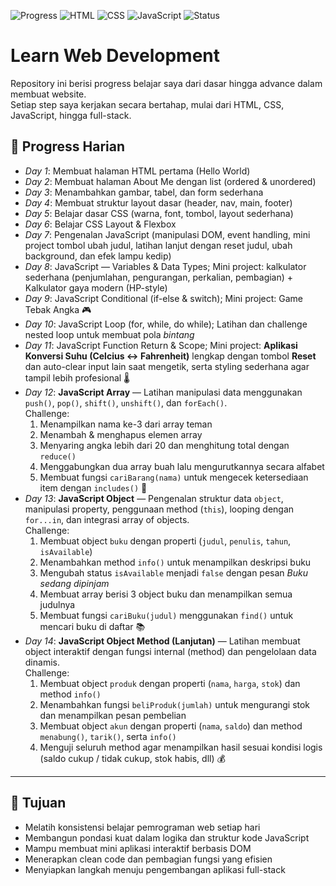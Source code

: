 ![Progress](https://img.shields.io/badge/Progress-14%2F30-blue)
![HTML](https://img.shields.io/badge/HTML-5%2F5-orange)
![CSS](https://img.shields.io/badge/CSS-3%2F10-blueviolet)
![JavaScript](https://img.shields.io/badge/JavaScript-7%2F10-yellow)
![Status](https://img.shields.io/badge/Learning-Active-brightgreen)

# Learn Web Development

Repository ini berisi progress belajar saya dari dasar hingga advance dalam membuat website.  
Setiap step saya kerjakan secara bertahap, mulai dari HTML, CSS, JavaScript, hingga full-stack.

## 📅 Progress Harian
- *Day 1*: Membuat halaman HTML pertama (Hello World)  
- *Day 2*: Membuat halaman About Me dengan list (ordered & unordered)  
- *Day 3*: Menambahkan gambar, tabel, dan form sederhana  
- *Day 4*: Membuat struktur layout dasar (header, nav, main, footer)  
- *Day 5*: Belajar dasar CSS (warna, font, tombol, layout sederhana)  
- *Day 6*: Belajar CSS Layout & Flexbox  
- *Day 7*: Pengenalan JavaScript (manipulasi DOM, event handling, mini project tombol ubah judul, latihan lanjut dengan reset judul, ubah background, dan efek lampu kedip)  
- *Day 8*: JavaScript — Variables & Data Types; Mini project: kalkulator sederhana (penjumlahan, pengurangan, perkalian, pembagian) + Kalkulator gaya modern (HP-style)  
- *Day 9*: JavaScript Conditional (if-else & switch); Mini project: Game Tebak Angka 🎮  
- *Day 10*: JavaScript Loop (for, while, do while); Latihan dan challenge nested loop untuk membuat pola *bintang*  
- *Day 11*: JavaScript Function Return & Scope; Mini project: **Aplikasi Konversi Suhu (Celcius ↔ Fahrenheit)** lengkap dengan tombol **Reset** dan auto-clear input lain saat mengetik, serta styling sederhana agar tampil lebih profesional 🌡️  
- *Day 12*: **JavaScript Array** — Latihan manipulasi data menggunakan `push()`, `pop()`, `shift()`, `unshift()`, dan `forEach()`.  
  Challenge:  
  1. Menampilkan nama ke-3 dari array teman  
  2. Menambah & menghapus elemen array  
  3. Menyaring angka lebih dari 20 dan menghitung total dengan `reduce()`  
  4. Menggabungkan dua array buah lalu mengurutkannya secara alfabet  
  5. Membuat fungsi `cariBarang(nama)` untuk mengecek ketersediaan item dengan `includes()` 🛒  
- *Day 13*: **JavaScript Object** — Pengenalan struktur data `object`, manipulasi property, penggunaan method (`this`), looping dengan `for...in`, dan integrasi array of objects.  
  Challenge:  
  1. Membuat object `buku` dengan properti (`judul`, `penulis`, `tahun`, `isAvailable`)  
  2. Menambahkan method `info()` untuk menampilkan deskripsi buku  
  3. Mengubah status `isAvailable` menjadi `false` dengan pesan *Buku sedang dipinjam*  
  4. Membuat array berisi 3 object buku dan menampilkan semua judulnya  
  5. Membuat fungsi `cariBuku(judul)` menggunakan `find()` untuk mencari buku di daftar 📚  
- *Day 14*: **JavaScript Object Method (Lanjutan)** — Latihan membuat object interaktif dengan fungsi internal (method) dan pengelolaan data dinamis.  
  Challenge:  
  1. Membuat object `produk` dengan properti (`nama`, `harga`, `stok`) dan method `info()`  
  2. Menambahkan fungsi `beliProduk(jumlah)` untuk mengurangi stok dan menampilkan pesan pembelian  
  3. Membuat object `akun` dengan properti (`nama`, `saldo`) dan method `menabung()`, `tarik()`, serta `info()`  
  4. Menguji seluruh method agar menampilkan hasil sesuai kondisi logis (saldo cukup / tidak cukup, stok habis, dll) 💰  

---

## 🎯 Tujuan
- Melatih konsistensi belajar pemrograman web setiap hari  
- Membangun pondasi kuat dalam logika dan struktur kode JavaScript  
- Mampu membuat mini aplikasi interaktif berbasis DOM  
- Menerapkan clean code dan pembagian fungsi yang efisien  
- Menyiapkan langkah menuju pengembangan aplikasi full-stack
